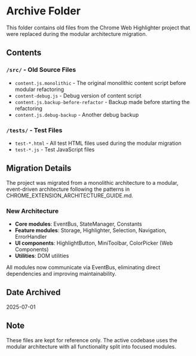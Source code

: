 # Archive Folder

This folder contains old files from the Chrome Web Highlighter project that were replaced during the modular architecture migration.

## Contents

### `/src/` - Old Source Files
- `content.js.monolithic` - The original monolithic content script before modular refactoring
- `content-debug.js` - Debug version of content script
- `content.js.backup-before-refactor` - Backup made before starting the refactoring
- `content.js.debug-backup` - Another debug backup

### `/tests/` - Test Files
- `test-*.html` - All test HTML files used during the modular migration
- `test-*.js` - Test JavaScript files

## Migration Details

The project was migrated from a monolithic architecture to a modular, event-driven architecture following the patterns in CHROME_EXTENSION_ARCHITECTURE_GUIDE.md.

### New Architecture
- **Core modules**: EventBus, StateManager, Constants
- **Feature modules**: Storage, Highlighter, Selection, Navigation, ErrorHandler
- **UI components**: HighlightButton, MiniToolbar, ColorPicker (Web Components)
- **Utilities**: DOM utilities

All modules now communicate via EventBus, eliminating direct dependencies and improving maintainability.

## Date Archived
2025-07-01

## Note
These files are kept for reference only. The active codebase uses the modular architecture with all functionality split into focused modules.